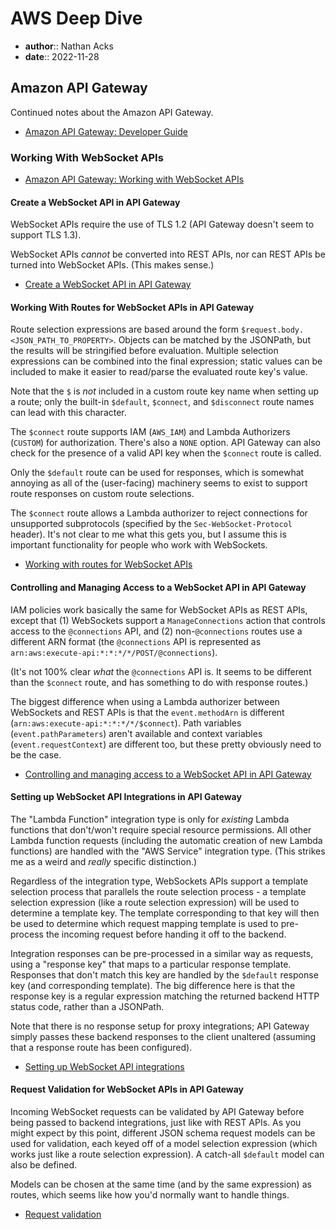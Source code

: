 # AWS Deep Dive

* **author**:: Nathan Acks
* **date**:: 2022-11-28

## Amazon API Gateway

Continued notes about the Amazon API Gateway.

* [Amazon API Gateway: Developer Guide](https://docs.aws.amazon.com/apigateway/latest/developerguide/welcome.html)

### Working With WebSocket APIs

* [Amazon API Gateway: Working with WebSocket APIs](https://docs.aws.amazon.com/apigateway/latest/developerguide/apigateway-websocket-api.html)

#### Create a WebSocket API in API Gateway

WebSocket APIs require the use of TLS 1.2 (API Gateway doesn't seem to support TLS 1.3).

WebSocket APIs *cannot* be converted into REST APIs, nor can REST APIs be turned into WebSocket APIs. (This makes sense.)

* [Create a WebSocket API in API Gateway](https://docs.aws.amazon.com/apigateway/latest/developerguide/apigateway-websocket-api-create-empty-api.html)

#### Working With Routes for WebSocket APIs in API Gateway

Route selection expressions are based around the form `$request.body.<JSON_PATH_TO_PROPERTY>`. Objects can be matched by the JSONPath, but the results will be stringified before evaluation. Multiple selection expressions can be combined into the final expression; static values can be included to make it easier to read/parse the evaluated route key's value.

Note that the `$` is *not* included in a custom route key name when setting up a route; only the built-in `$default`, `$connect`, and `$disconnect` route names can lead with this character.

The `$connect` route supports IAM (`AWS_IAM`) and Lambda Authorizers (`CUSTOM`) for authorization. There's also a `NONE` option. API Gateway can also check for the presence of a valid API key when the `$connect` route is called.

Only the `$default` route can be used for responses, which is somewhat annoying as all of the (user-facing) machinery seems to exist to support route responses on custom route selections.

The `$connect` route allows a Lambda authorizer to reject connections for unsupported subprotocols (specified by the `Sec-WebSocket-Protocol` header). It's not clear to me what this gets you, but I assume this is important functionality for people who work with WebSockets.

* [Working with routes for WebSocket APIs](https://docs.aws.amazon.com/apigateway/latest/developerguide/websocket-api-develop-routes.html)

#### Controlling and Managing Access to a WebSocket API in API Gateway

IAM policies work basically the same for WebSocket APIs as REST APIs, except that (1) WebSockets support a `ManageConnections` action that controls access to the `@connections` API, and (2) non-`@connections` routes use a different ARN format (the `@connections` API is represented as `arn:aws:execute-api:*:*:*/*/POST/@connections`).

(It's not 100% clear *what* the `@connections` API is. It seems to be different than the `$connect` route, and has something to do with response routes.)

The biggest difference when using a Lambda authorizer between WebSockets and REST APIs is that the `event.methodArn` is different (`arn:aws:execute-api:*:*:*/*/$connect`). Path variables (`event.pathParameters`) aren't available and context variables (`event.requestContext`) are different too, but these pretty obviously need to be the case.

* [Controlling and managing access to a WebSocket API in API Gateway](https://docs.aws.amazon.com/apigateway/latest/developerguide/apigateway-websocket-api-control-access.html)

#### Setting up WebSocket API Integrations in API Gateway

The "Lambda Function" integration type is only for *existing* Lambda functions that don't/won't require special resource permissions. All other Lambda function requests (including the automatic creation of new Lambda functions) are handled with the "AWS Service" integration type. (This strikes me as a weird and *really* specific distinction.)

Regardless of the integration type, WebSockets APIs support a template selection process that parallels the route selection process - a template selection expression (like a route selection expression) will be used to determine a template key. The template corresponding to that key will then be used to determine which request mapping template is used to pre-process the incoming request before handing it off to the backend.

Integration responses can be pre-processed in a similar way as requests, using a "response key" that maps to a particular response template. Responses that don't match this key are handled by the `$default` response key (and corresponding template). The big difference here is that the response key is a regular expression matching the returned backend HTTP status code, rather than a JSONPath.

Note that there is no response setup for proxy integrations; API Gateway simply passes these backend responses to the client unaltered (assuming that a response route has been configured).

* [Setting up WebSocket API integrations](https://docs.aws.amazon.com/apigateway/latest/developerguide/apigateway-websocket-api-integrations.html)

#### Request Validation for WebSocket APIs in API Gateway

Incoming WebSocket requests can be validated by API Gateway before being passed to backend integrations, just like with REST APIs. As you might expect by this point, different JSON schema request models can be used for validation, each keyed off of a model selection expression (which works just like a route selection expression). A catch-all `$default` model can also be defined.

Models can be chosen at the same time (and by the same expression) as routes, which seems like how you'd normally want to handle things.

* [Request validation](https://docs.aws.amazon.com/apigateway/latest/developerguide/websocket-api-request-validation.html)
